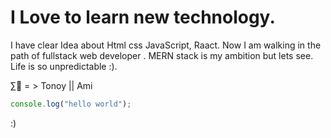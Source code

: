 # I Love to learn new technology.
I have clear Idea about Html css JavaScript, Raact. Now I am walking in the path of fullstack web developer . MERN stack is my ambition but lets see. Life is so unpredictable :). 

∑🥲 = > Tonoy || Ami 


```js
console.log("hello world");
```
:)
